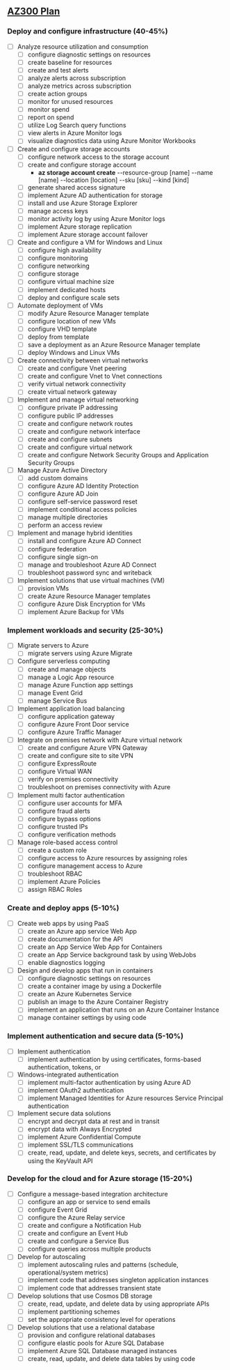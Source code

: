## [AZ300 Plan](https://www.microsoft.com/en-us/learning/exam-az-300.aspx) 

### Deploy and configure infrastructure (40-45%)
- [ ] Analyze resource utilization and consumption
	- [ ] configure diagnostic settings on resources
	- [ ] create baseline for resources
	- [ ] create and test alerts
	- [ ] analyze alerts across subscription
	- [ ] analyze metrics across subscription
	- [ ] create action groups
	- [ ] monitor for unused resources
	- [ ] monitor spend
	- [ ] report on spend
	- [ ] utilize Log Search query functions
	- [ ] view alerts in Azure Monitor logs
	- [ ] visualize diagnostics data using Azure Monitor Workbooks
- [ ] Create and configure storage accounts
	- [ ] configure network access to the storage account
	- [ ] create and configure storage account
		- **az storage account create** --resource-group [name] --name [name] --location [location] --sku [sku] --kind [kind]
	- [ ] generate shared access signature
	- [ ] implement Azure AD authentication for storage
	- [ ] install and use Azure Storage Explorer
	- [ ] manage access keys
	- [ ] monitor activity log by using Azure Monitor logs
	- [ ] implement Azure storage replication
	- [ ] implement Azure storage account failover
- [ ] Create and configure a VM for Windows and Linux
	- [ ] configure high availability
	- [ ] configure monitoring
	- [ ] configure networking
	- [ ] configure storage
	- [ ] configure virtual machine size
	- [ ] implement dedicated hosts
	- [ ] deploy and configure scale sets
- [ ] Automate deployment of VMs
	- [ ] modify Azure Resource Manager template
	- [ ] configure location of new VMs
	- [ ] configure VHD template
	- [ ] deploy from template
	- [ ] save a deployment as an Azure Resource Manager template
	- [ ] deploy Windows and Linux VMs
- [ ] Create connectivity between virtual networks
	- [ ] create and configure Vnet peering
	- [ ] create and configure Vnet to Vnet connections
	- [ ] verify virtual network connectivity
	- [ ] create virtual network gateway
- [ ] Implement and manage virtual networking
	- [ ] configure private IP addressing
	- [ ] configure public IP addresses
	- [ ] create and configure network routes
	- [ ] create and configure network interface
	- [ ] create and configure subnets
	- [ ] create and configure virtual network
	- [ ] create and configure Network Security Groups and Application Security Groups
- [ ] Manage Azure Active Directory
	- [ ] add custom domains
	- [ ] configure Azure AD Identity Protection
	- [ ] configure Azure AD Join
	- [ ] configure self-service password reset
	- [ ] implement conditional access policies
	- [ ] manage multiple directories
	- [ ] perform an access review
- [ ] Implement and manage hybrid identities
	- [ ] install and configure Azure AD Connect
	- [ ] configure federation
	- [ ] configure single sign-on
	- [ ] manage and troubleshoot Azure AD Connect
	- [ ] troubleshoot password sync and writeback
- [ ] Implement solutions that use virtual machines (VM)
	- [ ] provision VMs
	- [ ] create Azure Resource Manager templates
	- [ ] configure Azure Disk Encryption for VMs
	- [ ] implement Azure Backup for VMs

### Implement workloads and security (25-30%)
- [ ] Migrate servers to Azure
	- [ ] migrate servers using Azure Migrate
- [ ] Configure serverless computing
	- [ ] create and manage objects
	- [ ] manage a Logic App resource
	- [ ] manage Azure Function app settings
	- [ ] manage Event Grid
	- [ ] manage Service Bus
- [ ] Implement application load balancing
	- [ ] configure application gateway
	- [ ] configure Azure Front Door service
	- [ ] configure Azure Traffic Manager
- [ ] Integrate on premises network with Azure virtual network
	- [ ] create and configure Azure VPN Gateway
	- [ ] create and configure site to site VPN
	- [ ] configure ExpressRoute
	- [ ] configure Virtual WAN
	- [ ] verify on premises connectivity
	- [ ] troubleshoot on premises connectivity with Azure
- [ ] Implement multi factor authentication
	- [ ] configure user accounts for MFA
	- [ ] configure fraud alerts
	- [ ] configure bypass options
	- [ ] configure trusted IPs
	- [ ] configure verification methods
- [ ] Manage role-based access control
	- [ ] create a custom role
	- [ ] configure access to Azure resources by assigning roles
	- [ ] configure management access to Azure
	- [ ] troubleshoot RBAC
	- [ ] implement Azure Policies
	- [ ] assign RBAC Roles

### Create and deploy apps (5-10%)
- [ ] Create web apps by using PaaS
	- [ ] create an Azure app service Web App
	- [ ] create documentation for the API
	- [ ] create an App Service Web App for Containers
	- [ ] create an App Service background task by using WebJobs
	- [ ] enable diagnostics logging
- [ ] Design and develop apps that run in containers
	- [ ] configure diagnostic settings on resources
	- [ ] create a container image by using a Dockerfile
	- [ ] create an Azure Kubernetes Service
	- [ ] publish an image to the Azure Container Registry
	- [ ] implement an application that runs on an Azure Container Instance
	- [ ] manage container settings by using code
### Implement authentication and secure data (5-10%)
- [ ] Implement authentication
	- [ ] implement authentication by using certificates, forms-based authentication, tokens, or
- [ ] Windows-integrated authentication
	- [ ] implement multi-factor authentication by using Azure AD
	- [ ] implement OAuth2 authentication
	- [ ] implement Managed Identities for Azure resources Service Principal authentication
- [ ] Implement secure data solutions
	- [ ] encrypt and decrypt data at rest and in transit
	- [ ] encrypt data with Always Encrypted
	- [ ] implement Azure Confidential Compute
	- [ ] implement SSL/TLS communications
	- [ ] create, read, update, and delete keys, secrets, and certificates by using the KeyVault API
### Develop for the cloud and for Azure storage (15-20%)
- [ ] Configure a message-based integration architecture
	- [ ] configure an app or service to send emails
	- [ ] configure Event Grid
	- [ ] configure the Azure Relay service
	- [ ] create and configure a Notification Hub
	- [ ] create and configure an Event Hub
	- [ ] create and configure a Service Bus
	- [ ] configure queries across multiple products
- [ ] Develop for autoscaling
	- [ ] implement autoscaling rules and patterns (schedule, operational/system metrics)
	- [ ] implement code that addresses singleton application instances
	- [ ] implement code that addresses transient state
- [ ] Develop solutions that use Cosmos DB storage
	- [ ] create, read, update, and delete data by using appropriate APIs
	- [ ] implement partitioning schemes
	- [ ] set the appropriate consistency level for operations
- [ ] Develop solutions that use a relational database
	- [ ] provision and configure relational databases
	- [ ] configure elastic pools for Azure SQL Database
	- [ ] implement Azure SQL Database managed instances
	- [ ] create, read, update, and delete data tables by using code
